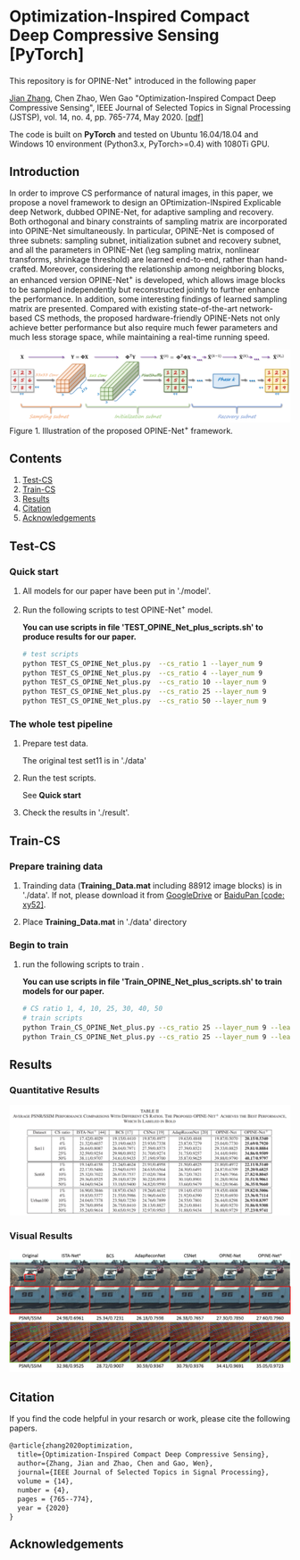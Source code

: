 # Optimization-Inspired Compact Deep Compressive Sensing [PyTorch]

This repository is for OPINE-Net<sup>+</sup> introduced in the following paper

[Jian Zhang](http://jianzhang.tech/), Chen Zhao, Wen Gao "Optimization-Inspired Compact Deep Compressive Sensing", IEEE Journal of Selected Topics in Signal Processing (JSTSP), vol. 14, no. 4, pp.  765-774, May 2020. [[pdf]](https://jianzhang.tech/papers/JSTSP2020-OPINE-Net.pdf)

The code is built on **PyTorch** and tested on Ubuntu 16.04/18.04 and Windows 10 environment (Python3.x, PyTorch>=0.4) with 1080Ti GPU.

## Introduction
In order to improve CS performance of natural images, in this paper, we propose a novel framework to design an OPtimization-INspired Explicable deep Network, dubbed OPINE-Net, for adaptive sampling and recovery. Both orthogonal and binary constraints of sampling matrix are incorporated into OPINE-Net simultaneously. In particular, OPINE-Net is composed of three subnets: sampling subnet, initialization subnet and recovery subnet, and all the parameters in OPINE-Net (\eg sampling matrix, nonlinear transforms, shrinkage threshold) are learned end-to-end, rather than hand-crafted. Moreover, considering the relationship among neighboring blocks, an enhanced version OPINE-Net<sup>+</sup> is developed,  which allows image blocks to be sampled independently but reconstructed jointly to further enhance the performance. In addition, some interesting findings of learned sampling matrix are presented. Compared with existing state-of-the-art network-based CS methods, the proposed hardware-friendly OPINE-Nets not only achieve better performance but also require much fewer parameters and much less storage space, while maintaining a real-time running speed.

![OPINE-Net+](./Figs/OPINE_NET_plus.png)
Figure 1. Illustration of the proposed OPINE-Net<sup>+</sup> framework.


## Contents
1. [Test-CS](#test-cs)
2. [Train-CS](#train-cs)
5. [Results](#results)
6. [Citation](#citation)
7. [Acknowledgements](#acknowledgements)


## Test-CS
### Quick start
1. All models for our paper have been put in './model'.

2. Run the following scripts to test OPINE-Net<sup>+</sup> model.

    **You can use scripts in file 'TEST_OPINE_Net_plus_scripts.sh' to produce results for our paper.**

    ```bash
    # test scripts
    python TEST_CS_OPINE_Net_plus.py  --cs_ratio 1 --layer_num 9
    python TEST_CS_OPINE_Net_plus.py  --cs_ratio 4 --layer_num 9
    python TEST_CS_OPINE_Net_plus.py  --cs_ratio 10 --layer_num 9
    python TEST_CS_OPINE_Net_plus.py  --cs_ratio 25 --layer_num 9
    python TEST_CS_OPINE_Net_plus.py  --cs_ratio 50 --layer_num 9
    ```
    

### The whole test pipeline
1. Prepare test data.

    The original test set11 is in './data'

2. Run the test scripts. 

    See **Quick start**
3. Check the results in './result'.



## Train-CS
### Prepare training data  

1. Trainding data (**Training_Data.mat** including 88912 image blocks) is in './data'. If not, please download it from [GoogleDrive](https://drive.google.com/file/d/14CKidNsC795vPfxFDXa1FH9QuNJKE3cp/view?usp=sharing) or [BaiduPan [code: xy52]](https://pan.baidu.com/s/1X3pERjCD37YdqQuzKNXejA).

2. Place **Training_Data.mat** in './data' directory

### Begin to train


1. run the following scripts to train .

    **You can use scripts in file 'Train_OPINE_Net_plus_scripts.sh' to train models for our paper.**

    ```bash
    # CS ratio 1, 4, 10, 25, 30, 40, 50
    # train scripts
    python Train_CS_OPINE_Net_plus.py --cs_ratio 25 --layer_num 9 --learning_rate 1e-4 --start_epoch 0   --end_epoch 160 --gpu_list 0
    python Train_CS_OPINE_Net_plus.py --cs_ratio 25 --layer_num 9 --learning_rate 1e-5 --start_epoch 160 --end_epoch 170 --gpu_list 0 --save_interval 1
    ```
    
    
    

## Results

### Quantitative Results

![Table_Results](./Figs/Table_Results.png)

### Visual Results

![visual_Results](./Figs/visual_BI_New.png)

## Citation
If you find the code helpful in your resarch or work, please cite the following papers.
```
@article{zhang2020optimization,
  title={Optimization-Inspired Compact Deep Compressive Sensing},
  author={Zhang, Jian and Zhao, Chen and Gao, Wen},
  journal={IEEE Journal of Selected Topics in Signal Processing},
  volume = {14},
  number = {4},
  pages = {765--774},
  year = {2020}
}
```
## Acknowledgements